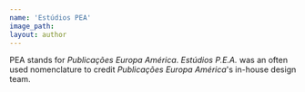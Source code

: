 ```yaml
---
name: 'Estúdios PEA'
image_path:
layout: author
---
```

PEA stands for _Publicações Europa América_. _Estúdios P.E.A._ was an often used nomenclature to credit _Publicações Europa América_'s in-house design team.
